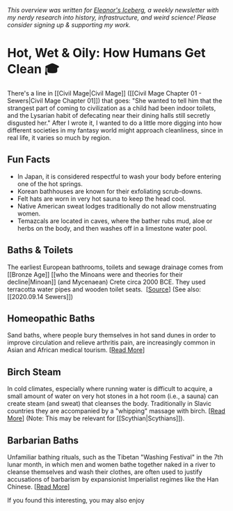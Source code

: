 <cite>This overview was written for [Eleanor's Iceberg](http://newsletter.eleanorkonik.com/), a weekly newsletter with my nerdy research into history, infrastructure, and weird science! Please consider signing up & supporting my work.</cite>

# Hot, Wet & Oily: How Humans Get Clean 🎓

There's a line in [[Civil Mage|Civil Mage]] ([[Civil Mage Chapter 01 - Sewers|Civil Mage Chapter 01]]) that goes: "She wanted to tell him that the strangest part of coming to civilization as a child had been indoor toilets, and the Lysarian habit of defecating near their dining halls still secretly disgusted her." After I wrote it, I wanted to do a little more digging into how different societies in my fantasy world might approach cleanliness, since in real life, it varies so much by region. 

## Fun Facts

-   In Japan, it is considered respectful to wash your body before entering one of the hot springs.  
-   Korean bathhouses are known for their exfoliating scrub-downs.
-   Felt hats are worn in very hot sauna to keep the head cool.  
-   Native American sweat lodges traditionally do not allow menstruating women.  
-   Temazcals are located in caves, where the bather rubs mud, aloe or herbs on the body, and then washes off in a limestone water pool. 

## Baths & Toilets

The earliest European bathrooms, toilets and sewage drainage comes from [[Bronze Age]] [[who the Minoans were and theories for their decline|Minoan]] (and Mycenaean) Crete circa 2000 BCE. They used terracotta water pipes and wooden toilet seats.  \[[Source](https://click.mailerlite.com/link/c/YT0xNTgxMDQ1NTQxNDAyMzE4Nzk5JmM9cjJzNiZiPTQ4Mzk2MzY1OCZkPXIxazJuMnM=.7eivAkDxRtnNsKti9BE11S0mJEvmrftchSlpaOKaCb8)\] (See also: [[2020.09.14 Sewers]])

## Homeopathic Baths

Sand baths, where people bury themselves in hot sand dunes in order to improve circulation and relieve arthritis pain, are increasingly common in Asian and African medical tourism. \[[Read More](https://click.mailerlite.com/link/c/YT0xNTgxMDQ1NTQxNDAyMzE4Nzk5JmM9cjJzNiZiPTQ4Mzk2MzY2MSZkPXU0YThhMXA=.CptFqaJU3X0ih4wXC8lVpvOv0z7bCM4DKzYSamKD1Yw)\]

## Birch Steam

In cold climates, especially where running water is difficult to acquire, a small amount of water on very hot stones in a hot room (i.e., a sauna) can create steam (and sweat) that cleanses the body. Traditionally in Slavic countries they are accompanied by a "whipping" massage with birch. \[[Read More](https://click.mailerlite.com/link/c/YT0xNTgxMDQ1NTQxNDAyMzE4Nzk5JmM9cjJzNiZiPTQ4Mzk2MzY2NyZkPWc2eTZxN3c=.jp3CYNlrjnoBPzNRos3zh_slEtg7TEaPdslo-m3NQdA)\] (Note: This may be relevant for [[Scythian|Scythians]]). 

## Barbarian Baths

Unfamiliar bathing rituals, such as the Tibetan "Washing Festival" in the 7th lunar month, in which men and women bathe together naked in a river to cleanse themselves and wash their clothes, are often used to justify accusations of barbarism by expansionist Imperialist regimes like the Han Chinese. \[[Read More](https://click.mailerlite.com/link/c/YT0xNTgxMDQ1NTQxNDAyMzE4Nzk5JmM9cjJzNiZiPTQ4Mzk2MzY3MCZkPXQ5aTNsMW8=.Xc_3Us_wdgMnSlTFKJN77OIRF1BuCubMKR0SOWrDi1A)\]

 <div class=infobox>If you found this interesting, you may also enjoy </div>